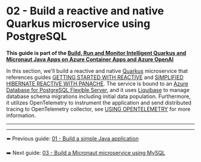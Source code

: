 # 02 - Build a reactive and native Quarkus microservice using PostgreSQL

__This guide is part of the [Build, Run and Monitor Intelligent Quarkus and Micronaut Java Apps on Azure Container Apps and Azure OpenAI](../README.md)__

In this section, we'll build a reactive and native [Quarkus](https://quarkus.io/) microservice that references guides [GETTING STARTED WITH REACTIVE](https://quarkus.io/guides/getting-started-reactive) and [SIMPLIFIED HIBERNATE REACTIVE WITH PANACHE](https://quarkus.io/guides/hibernate-reactive-panache). The service is bound to an [Azure Database for PostgreSQL Flexible Server](https://learn.microsoft.com/azure/postgresql/flexible-server/overview), and it uses [Liquibase](https://quarkus.io/guides/liquibase) to manage database schema migrations including initial data population. Furthermore, it utilizes OpenTelemetry to instrument the application and send distributed tracing to OpenTelemetry collector, see [USING OPENTELEMETRY](https://quarkus.io/guides/opentelemetry) for more information.

---


---

⬅️ Previous guide: [01 - Build a simple Java application](../01-build-a-simple-java-application/README.md)

➡️ Next guide: [03 - Build a Micronaut microservice using MySQL](../03-build-a-micronaut-microservice-using-mysql/README.md)
